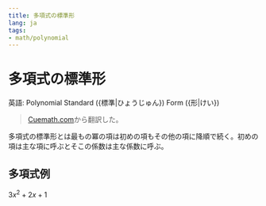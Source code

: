 ```yaml
---
title: 多項式の標準形
lang: ja
tags:
- math/polynomial
---
```

# 多項式の標準形
英語: Polynomial Standard ({標準|ひょうじゅん}) Form ({形|けい})

> [Cuemath.com](https://www.cuemath.com/algebra/standard-form-polynomial/)から翻訳した。

多項式の標準形とは最もの冪の項は初めの項もその他の項に降順で続く。初めの項は主な項に呼ぶとそこの係数は主な係数に呼ぶ。

## 多項式例
$3x^2+2x+1$